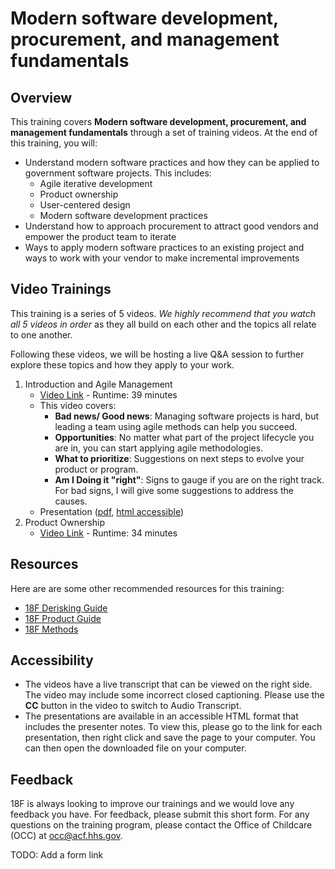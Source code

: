 # Modern software development, procurement, and management fundamentals
## Overview
This training covers **Modern software development, procurement, and management fundamentals** through a set of training videos.  At the end of this training, you will:
- Understand modern software practices and how they can be applied to government software projects.  This includes:
  - Agile iterative development
  - Product ownership
  - User-centered design
  - Modern software development practices
- Understand how to approach procurement to attract good vendors and empower the product team to iterate
- Ways to apply modern software practices to an existing project and ways to work with your vendor to make incremental improvements

## Video Trainings
This training is a series of 5 videos. _We highly recommend that you watch all 5 videos in order_ as they all build on each other and the topics all relate to one another.   

Following these videos, we will be hosting a live Q&A session to further explore these topics and how they apply to your work. 
1. Introduction and Agile Management
   - [Video Link](https://gsa.zoomgov.com/rec/share/xIpIHh-zKtIOXPLYgknxK-BDUVuPKbufppkz9bc6T9ZWJvyRwR5t5rQVrXwroLoz.KnL-7zBgUgGhMc7F?startTime=1660748950000) - Runtime: 39 minutes
   - This video covers:
      - **Bad news/ Good news**: Managing software projects is hard, but leading a team using agile methods can help you succeed.
      - **Opportunities**: No matter what part of the project lifecycle you are in, you can start applying agile methodologies.
      - **What to prioritize**: Suggestions on next steps to evolve your product or program.
      - **Am I Doing it "right"**: Signs to gauge if you are on the right track. For bad signs, I will give some suggestions to address the causes.
    - Presentation ([pdf](https://github.com/18F/derisking-workshop/raw/main/presentations/Agile%20Acquisitions.pdf), [html accessible](https://raw.githubusercontent.com/18F/derisking-workshop/main/presentations/Agile%20Acquisitions.mhtml))
2. Product Ownership
   - [Video Link](https://gsa.zoomgov.com/rec/share/nmsNEsFCGKXN7zDK-gi3b37pNDLDoHKP3w2QusTUf7_h-NMrrJ4Vxg-ND6-SiFLX.pfaFoABYat_m6Y7m?startTime=1660753906000%20Passcode:%201*rbc!%H) - Runtime: 34 minutes

## Resources
Here are are some other recommended resources for this training:
- [18F Derisking Guide](https://derisking-guide.18f.gov/)
- [18F Product Guide](https://product-guide.18f.gov/)
- [18F Methods](https://methods.18f.gov/)

## Accessibility
- The videos have a live transcript that can be viewed on the right side.  The video may include some incorrect closed captioning.  Please use the **CC** button in the video to switch to Audio Transcript. 
- The presentations are available in an accessible HTML format that includes the presenter notes.  To view this, please go to the link for each presentation, then right click and save the page to your computer.  You can then open the downloaded file on your computer. 

## Feedback
18F is always looking to improve our trainings and we would love any feedback you have.  For feedback, please submit this short form.  For any questions on the training program, please contact the Office of Childcare (OCC) at occ@acf.hhs.gov.  

TODO: Add a form link

